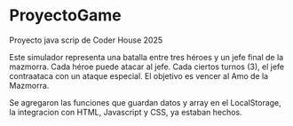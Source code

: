 # ProyectoGame
Proyecto java scrip de Coder House 2025

  Este simulador representa una batalla entre tres héroes y un jefe final de la mazmorra.
  Cada héroe puede atacar al jefe. Cada ciertos turnos (3), el jefe contraataca con un ataque especial.
  El objetivo es vencer al Amo de la Mazmorra.

  Se agregaron las funciones que guardan datos y array en el LocalStorage, la integracion con HTML, Javascript y CSS, ya estaban hechos.